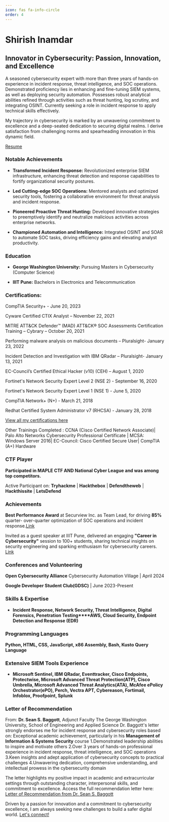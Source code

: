 ```yaml
---
icon: fas fa-info-circle
order: 4
---
```


# **Shirish Inamdar**

## Innovator in Cybersecurity: Passion, Innovation, and Excellence

A seasoned cybersecurity expert with more than three years of hands-on experience in incident response, threat intelligence, and SOC operations. Demonstrated proficiency lies in enhancing and fine-tuning SIEM systems, as well as deploying security automation. Possesses robust analytical abilities refined through activities such as threat hunting, log scrutiny, and integrating OSINT. Currently seeking a role in incident response to apply technical skills effectively.

My trajectory in cybersecurity is marked by an unwavering commitment to excellence and a deep-seated dedication to securing digital realms. I derive satisfaction from challenging norms and spearheading innovation in this dynamic field.

[Resume](https://drive.google.com/file/d/1LgxhOdTFSas5kqxZNHkPhtsVdLSSJJ3g/view?usp=sharing)

### Notable Achievements

- **Transformed Incident Response:** Revolutionized enterprise SIEM infrastructure, enhancing threat detection and response capabilities to fortify organizational security postures.

- **Led Cutting-edge SOC Operations:** Mentored analysts and optimized security tools, fostering a collaborative environment for threat analysis and incident response.

- **Pioneered Proactive Threat Hunting:** Developed innovative strategies to preemptively identify and neutralize malicious activities across enterprise networks.

- **Championed Automation and Intelligence:** Integrated OSINT and SOAR to automate SOC tasks, driving efficiency gains and elevating analyst productivity.

### Education

- **George Washington University:** Pursuing Masters in Cybersecurity (Computer Science)

- **IIIT Pune:** Bachelors in Electronics and Telecommunication


### Certifications:

CompTIA Security+ - June 20, 2023

Cyware Certified CTIX Analyst – November 22, 2021

MITRE ATT&CK Defender™ (MAD) ATT&CK® SOC Assessments Certification Training – Cybrary – October 20, 2021

Performing malware analysis on malicious documents – Pluralsight- January 23, 2022

Incident Detection and Investigation with IBM QRadar – Pluralsight- January 13, 2021

EC-Council’s Certified Ethical Hacker (v10) (CEH) – August 1, 2020

Fortinet's Network Security Expert Level 2 (NSE 2) - September 16, 2020

Fortinet's Network Security Expert Level 1 (NSE 1) - June 5, 2020

CompTIA Network+ (N+) - March 21, 2018

Redhat Certified System Administrator v7 (RHCSA) - January 28, 2018


[View all my certifications here](https://drive.google.com/file/d/11-9YgKKwBAyATaIs5abf3SWKjBld64mD/view?usp=sharing)

Other Trainings Completed : CCNA (Cisco Certified Network Associate)| Palo Alto Networks Cybersecurity Professional Certificate | MCSA: Windows Server 2016| EC-Council: Cisco Certified Secure User| CompTIA (A+) Hardware



### CTF Player

**Participated in MAPLE CTF AND National Cyber League and was among top competitors.**

Active Participant on: **Tryhackme** | **Hackthebox** | **Defendtheweb** | **Hackthissite** | **LetsDefend**  

### Achievements 

**Best Performance Award** at Securview Inc. as Team Lead, for driving **85%** quarter- over-quarter optimization of SOC operations
and incident response.[Link](https://drive.google.com/file/d/1-GR0-hsWxc6UzsVwtNBRGwVW3SRyRwV1/view?usp=sharing)

Invited as a guest speaker at IIIT Pune, delivered an engaging **"Career in Cybersecurity"** session to 100+ students, sharing technical
insights on security engineering and sparking enthusiasm for cybersecurity careers. [Link](https://drive.google.com/file/d/1VbuTo6gv1MII36Jl-rRhlHJydmXSZjdT/view?usp=sharing)


### Conferences and Volunteering

**Open Cybersecurity Alliance** 
Cybersecurity Automation Village | April 2024


**Google Developer Student Club(GDSC)** | June 2023-Present


### Skills & Expertise


- **Incident Response, Network Security, Threat Intelligence, Digital Forensics, Penetration Testing****AWS, Cloud Security, Endpoint Detection and Response (EDR)**


### Programming Languages

**Python, HTML, CSS, JavaScript, x86 Assembly, Bash, Kusto Query Language**

### Extensive SIEM Tools Experience
- **Microsoft Sentinel, IBM QRadar, Eventtracker, Cisco Endpoints, Protectwise, Microsoft Advanced Threat Protection(ATP), Cisco Umbrella, Microsoft Advanced Threat Analytics(ATA), McAfee ePolicy Orchestrator(ePO), Perch, Vectra APT, Cybereason, Fortimail, Infoblox, Proofpoint, Splunk**

### Letter of Recommendation

From: **Dr. Sean S. Baggott**, Adjunct Faculty
The George Washington University, School of Engineering and Applied Science
Dr. Baggott's letter strongly endorses me for incident response and cybersecurity roles based on: Exceptional academic achievement, particularly in his **Management of Information & Systems Security** course
1.Demonstrated leadership abilities to inspire and motivate others
2.Over 3 years of hands-on professional experience in incident response, threat intelligence, and SOC operations
3.Keen insights and adept application of cybersecurity concepts to practical challenges
4.Unwavering dedication, comprehensive understanding, and intellectual prowess in the cybersecurity domain

The letter highlights my positive impact in academic and extracurricular settings through outstanding character, interpersonal skills, and commitment to excellence.
Access the full recommendation letter here:
 [Letter of Recommendation from Dr. Sean S. Baggott](https://drive.google.com/file/d/1VR98wDnb1rXgcEFwM0ZQmGzuzFZi1BYU/view?usp=sharing)


Driven by a passion for innovation and a commitment to cybersecurity excellence, I am always seeking new challenges to build a safer digital world. [Let's connect!](https://www.linkedin.com/in/shirishinamdar/)

